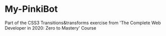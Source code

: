 # My-PinkiBot
Part of the CSS3 Transitions&amp;transforms exercise from 'The Complete Web Developer in 2020: Zero to Mastery' Course 
